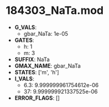 # 184303_NaTa.mod

- **G_VALS**:
  - gbar_NaTa: 1e-05
- **GATES**:
  - h: 1
  - m: 3
- **SUFFIX**: NaTa
- **GMAX_NAME**: gbar_NaTa
- **STATES**: ['m', 'h']
- **I_VALS**:
  - 6.3: 9.999999961754612e-06
  - 37: 9.999999921337525e-06
- **ERROR_FLAGS**: []
